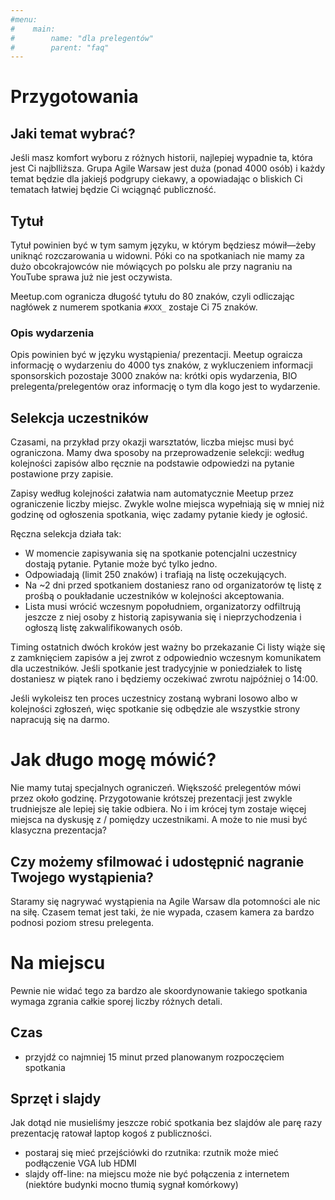 ```yaml
---
#menu: 
#    main:
#        name: "dla prelegentów"
#        parent: "faq"
---
```


# Przygotowania

## Jaki temat wybrać?

Jeśli masz komfort wyboru z różnych historii, najlepiej wypadnie ta, która jest Ci najblliższa. Grupa Agile Warsaw jest duża (ponad 4000 osób) i każdy temat będzie dla jakiejś podgrupy ciekawy, a opowiadając o bliskich Ci tematach łatwiej będzie Ci wciągnąć publiczność.

## Tytuł

Tytuł powinien być w tym samym języku, w którym będziesz mówił—żeby uniknąć rozczarowania u widowni. Póki co na spotkaniach nie mamy za dużo obcokrajowców nie mówiących po polsku ale przy nagraniu na YouTube sprawa już nie jest oczywista.

Meetup.com ogranicza długość tytułu do 80 znaków, czyli odliczając nagłówek z numerem spotkania `#XXX_` zostaje Ci 75 znaków.

### Opis wydarzenia

Opis powinien być w języku wystąpienia/ prezentacji. Meetup ograicza informację o wydarzeniu do 4000 tys znaków, z wykluczeniem informacji sponsorskich pozostaje 3000 znaków na: krótki opis wydarzenia, BIO prelegenta/prelegentów oraz informację o tym dla kogo jest to wydarzenie. 

## Selekcja uczestników

Czasami, na przykład przy okazji warsztatów, liczba miejsc musi być ograniczona. Mamy dwa sposoby na przeprowadzenie selekcji: według kolejności zapisów albo ręcznie na podstawie odpowiedzi na pytanie postawione przy zapisie.

Zapisy według kolejności załatwia nam automatycznie Meetup przez ograniczenie liczby miejsc. Zwykle wolne miejsca wypełniają się w mniej niż godzinę od ogłoszenia spotkania, więc zadamy pytanie kiedy je ogłosić.

Ręczna selekcja działa tak:

  - W momencie zapisywania się na spotkanie potencjalni uczestnicy dostają pytanie. Pytanie może być tylko jedno.
  - Odpowiadają (limit 250 znaków) i trafiają na listę oczekujących.
  - Na ~2 dni przed spotkaniem dostaniesz rano od organizatorów tę listę z prośbą o poukładanie uczestników w kolejności akceptowania.
  - Lista musi wrócić wczesnym popołudniem, organizatorzy odfiltrują jeszcze z niej osoby z historią zapisywania się i nieprzychodzenia i ogłoszą listę zakwalifikowanych osób.

Timing ostatnich dwóch kroków jest ważny bo przekazanie Ci listy wiąże się z zamknięciem zapisów a jej zwrot z odpowiednio wczesnym komunikatem dla uczestników. Jeśli spotkanie jest tradycyjnie w poniedziałek to listę dostaniesz w piątek rano i będziemy oczekiwać zwrotu najpóźniej o 14:00.

Jeśli wykoleisz ten proces uczestnicy zostaną wybrani losowo albo w kolejności zgłoszeń, więc spotkanie się odbędzie ale wszystkie strony napracują się na darmo.

# Jak długo mogę mówić?

Nie mamy tutaj specjalnych ograniczeń. Większość prelegentów mówi przez około godzinę. Przygotowanie krótszej prezentacji jest zwykle trudniejsze ale lepiej się takie odbiera. No i im krócej tym zostaje więcej miejsca na dyskusję z / pomiędzy uczestnikami. A może to nie musi być klasyczna prezentacja?

## Czy możemy sfilmować i udostępnić nagranie Twojego wystąpienia?

Staramy się nagrywać wystąpienia na Agile Warsaw dla potomności ale nic na siłę. Czasem temat jest taki, że nie wypada, czasem kamera za bardzo podnosi poziom stresu prelegenta.

# Na miejscu

Pewnie nie widać tego za bardzo ale skoordynowanie takiego spotkania wymaga zgrania całkie sporej liczby różnych detali.

## Czas
   - przyjdź co najmniej 15 minut przed planowanym rozpoczęciem spotkania

## Sprzęt i slajdy

Jak dotąd nie musieliśmy jeszcze robić spotkania bez slajdów ale parę razy prezentację ratował laptop kogoś z publiczności.
   
  - postaraj się mieć przejściówki do rzutnika: rzutnik może mieć podłączenie VGA lub HDMI
  - slajdy off-line: na miejscu może nie być połączenia z internetem (niektóre budynki mocno tłumią sygnał komórkowy)
